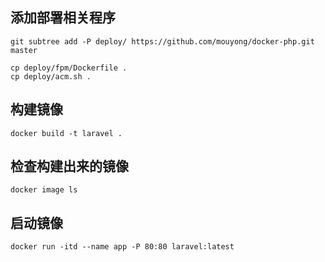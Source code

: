 ## 添加部署相关程序

```
git subtree add -P deploy/ https://github.com/mouyong/docker-php.git master

cp deploy/fpm/Dockerfile .
cp deploy/acm.sh .
```

## 构建镜像

```
docker build -t laravel .
```

## 检查构建出来的镜像

```
docker image ls
```

## 启动镜像

```
docker run -itd --name app -P 80:80 laravel:latest
```
